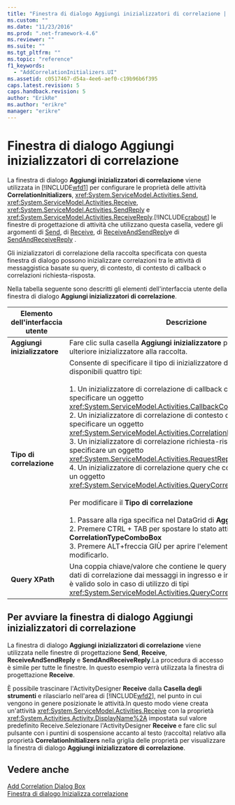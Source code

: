 ```yaml
---
title: "Finestra di dialogo Aggiungi inizializzatori di correlazione | Microsoft Docs"
ms.custom: ""
ms.date: "11/23/2016"
ms.prod: ".net-framework-4.6"
ms.reviewer: ""
ms.suite: ""
ms.tgt_pltfrm: ""
ms.topic: "reference"
f1_keywords: 
  - "AddCorrelationInitializers.UI"
ms.assetid: c0517467-d54a-4ee6-aef0-c19b96b6f395
caps.latest.revision: 5
caps.handback.revision: 5
author: "ErikRe"
ms.author: "erikre"
manager: "erikre"
---
```

# Finestra di dialogo Aggiungi inizializzatori di correlazione
La finestra di dialogo **Aggiungi inizializzatori di correlazione** viene utilizzata in [!INCLUDE[wfd1](../workflow-designer/includes/wfd1_md.md)] per configurare le proprietà delle attività **CorrelationInitializers**, <xref:System.ServiceModel.Activities.Send>, <xref:System.ServiceModel.Activities.Receive>, <xref:System.ServiceModel.Activities.SendReply> e <xref:System.ServiceModel.Activities.ReceiveReply>.[!INCLUDE[crabout](../test/includes/crabout_md.md)] le finestre di progettazione di attività che utilizzano questa casella, vedere gli argomenti di [Send](../workflow-designer/send-activity-designer.md), di [Receive](../workflow-designer/receive-activity-designer.md), di [ReceiveAndSendReply](../workflow-designer/receiveandsendreply-template-designer.md)e di [SendAndReceiveReply](../workflow-designer/sendandreceivereply-template-designer.md) .  
  
 Gli inizializzatori di correlazione della raccolta specificata con questa finestra di dialogo possono inizializzare correlazioni tra le attività di messaggistica basate su query, di contesto, di contesto di callback o correlazioni richiesta\-risposta.  
  
 Nella tabella seguente sono descritti gli elementi dell'interfaccia utente della finestra di dialogo **Aggiungi inizializzatori di correlazione**.  
  
|Elemento dell'interfaccia utente|Descrizione|  
|--------------------------------------|-----------------|  
|**Aggiungi inizializzatore**|Fare clic sulla casella **Aggiungi inizializzatore** per aggiungere un ulteriore inizializzatore alla raccolta.|  
|**Tipo di correlazione**|Consente di specificare il tipo di inizializzatore di correlazione.Sono disponibili quattro tipi:<br /><br /> 1.  Un inizializzatore di correlazione di callback che consente di specificare un oggetto <xref:System.ServiceModel.Activities.CallbackCorrelationInitializer>.<br />2.  Un inizializzatore di correlazione di contesto che consente di specificare un oggetto <xref:System.ServiceModel.Activities.CorrelationInitializer>.<br />3.  Un inizializzatore di correlazione richiesta\-risposta che consente di specificare un oggetto <xref:System.ServiceModel.Activities.RequestReplyCorrelationInitializer>.<br />4.  Un inizializzatore di correlazione query che consente di specificare un oggetto <xref:System.ServiceModel.Activities.QueryCorrelationInitializer>.<br /><br /> Per modificare il **Tipo di correlazione**<br /><br /> 1.  Passare alla riga specifica nel DataGrid di **Aggiungi inizializzatore**.<br />2.  Premere CTRL \+ TAB per spostare lo stato attivo su **CorrelationTypeComboBox**<br />3.  Premere ALT\+freccia GIÙ per aprire l'elemento **ComboBox** e modificarlo.|  
|**Query XPath**|Una coppia chiave\/valore che contiene le query utilizzate per estrarre dati di correlazione dai messaggi in ingresso e in uscita.Questo elenco è valido solo in caso di utilizzo di tipi <xref:System.ServiceModel.Activities.QueryCorrelationInitializer>.|  
  
## Per avviare la finestra di dialogo Aggiungi inizializzatori di correlazione  
 La finestra di dialogo **Aggiungi inizializzatori di correlazione** viene utilizzata nelle finestre di progettazione **Send**, **Receive**, **ReceiveAndSendReply** e **SendAndReceiveReply**.La procedura di accesso è simile per tutte le finestre. In questo esempio verrà utilizzata la finestra di progettazione **Receive**.  
  
 È possibile trascinare l'ActivityDesigner **Receive** dalla **Casella degli strumenti** e rilasciarlo nell'area di [!INCLUDE[wfd2](../workflow-designer/includes/wfd2_md.md)], nel punto in cui vengono in genere posizionate le attività.In questo modo viene creata un'attività <xref:System.ServiceModel.Activities.Receive> con la proprietà <xref:System.Activities.Activity.DisplayName%2A> impostata sul valore predefinito Receive.Selezionare l'ActivityDesigner **Receive** e fare clic sul pulsante con i puntini di sospensione accanto al testo \(raccolta\) relativo alla proprietà **CorrelationInitializers** nella griglia delle proprietà per visualizzare la finestra di dialogo **Aggiungi inizializzatore di correlazione**.  
  
## Vedere anche  
 [Add Correlation Dialog Box](http://msdn.microsoft.com/it-it/9e41a149-e8ab-41b1-8886-ea06a63041b6)   
 [Finestra di dialogo Inizializza correlazione](../workflow-designer/initialize-correlation-dialog-box.md)